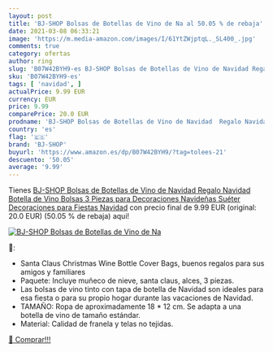 ```yaml
---
layout: post
title: 'BJ-SHOP Bolsas de Botellas de Vino de Na al 50.05 % de rebaja'
date: 2021-03-08 06:33:21
image: 'https://m.media-amazon.com/images/I/61YtZWjptqL._SL400_.jpg'
comments: true
category: ofertas
author: ring
slug: 'B07W42BYH9-es BJ-SHOP Bolsas de Botellas de Vino de Navidad Regalo...'
sku: 'B07W42BYH9-es'
tags: [ 'navidad', ]
actualPrice: 9.99 EUR
currency: EUR
price: 9.99
comparePrice: 20.0 EUR
prodname: 'BJ-SHOP Bolsas de Botellas de Vino de Navidad  Regalo Navidad Botella de Vino Bolsas 3 Piezas para Decoraciones Navideñas Suéter Decoraciones para Fiestas Navidad'
country: 'es'
flag: '🇪🇸'
brand: 'BJ-SHOP'
buyurl: 'https://www.amazon.es/dp/B07W42BYH9/?tag=tolees-21'
descuento: '50.05'
average: '9.99'
---
```


Tienes [BJ-SHOP Bolsas de Botellas de Vino de Navidad  Regalo Navidad Botella de Vino Bolsas 3 Piezas para Decoraciones Navideñas Suéter Decoraciones para Fiestas Navidad](https://www.amazon.es/dp/B07W42BYH9/?tag=tolees-21) con precio final de  9.99 EUR (original: 20.0 EUR) (50.05 %  de rebaja) aqui!

[![BJ-SHOP Bolsas de Botellas de Vino de Na](https://m.media-amazon.com/images/I/61YtZWjptqL._SL400_.jpg)](https://www.amazon.es/dp/B07W42BYH9/?tag=tolees-21)

🔎:

- Santa Claus Christmas Wine Bottle Cover Bags, buenos regalos para sus amigos y familiares
- Paquete: Incluye muñeco de nieve, santa claus, alces, 3 piezas.
- Las bolsas de vino tinto con tapa de botella de Navidad son ideales para esa fiesta o para su propio hogar durante las vacaciones de Navidad.
- TAMAÑO: Ropa de aproximadamente 18 * 12 cm. Se adapta a una botella de vino de tamaño estándar.
- Material: Calidad de franela y telas no tejidas.

[🛒 Comprar!!!](https://www.amazon.es/dp/B07W42BYH9/?tag=tolees-21)
